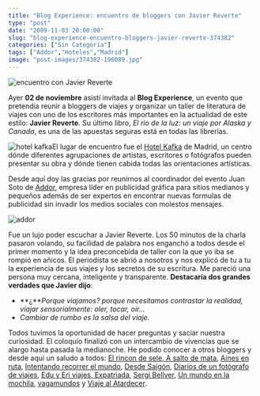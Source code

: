 ```yaml
---
title: "Blog Experience: encuentro de bloggers con Javier Reverte"
type: "post"
date: "2009-11-03 20:00:00"
slug: "blog-experience-encuentro-bloggers-javier-reverte-374382"
categories: ["Sin Categoría"]
tags: ["Addor","Hoteles","Madrid"]
image: "post-images/374382-196089.jpg"
---
```


![encuentro con Javier Reverte](post-images/374382-196089.jpg "encuentro con Javier Reverte")

Ayer **02 de noviembre** asistí invitada al **Blog Experience**, un evento que pretendía reunir a bloggers de viajes y organizar un taller de literatura de viajes con uno de los escritores más importantes en la actualidad de este estilo: **Javier Reverte**. Su último libro, *El rio de la luz: un viaje por Alaska y Canada*, es una de las apuestas seguras está en todas las librerías.

![hotel kafka](post-images/374382-196087.jpg "hotel kafka")El lugar de encuentro fue el [Hotel Kafka](http://hotelkafka.com/) de Madrid, un centro dónde diferentes agrupaciones de artistas, escritores o fotógrafos pueden presentar su obra y dónde tienen cabida todas las orientaciones artísticas.

Desde aquí doy las gracias por reunirnos al coordinador del evento Juan Soto de [Addor](http://addoor.net/), empresa líder en publicidad gráfica para sitios medianos y pequeños además de ser expertos en encontrar nuevas formulas de publicidad sin invadir los medios sociales con molestos mensajes.

![addor ](post-images/374382-196088.jpg "addor ")

Fue un lujo poder escuchar a Javier Reverte. Los 50 minutos de la charla pasaron volando, su facilidad de palabra nos enganchó a todos desde el primer momento y la idea preconcebida de taller con la que yo iba se rompió en añicos. El periodista se abrió a nosotros y nos explicó de tu a tu la experiencia de sus viajes y los secretos de su escritura. Me pareció una persona muy cercana, inteligente y transparente. **Destacaría dos grandes verdades que Javier dijo**:

- **¿***Porque viajamos? porque necesitamos contrastar la realidad, viajar sensorialmente: oler, tocar, oir...*
- *Cambiar de rumbo es la salsa del viaje.*

Todos tuvimos la oportunidad de hacer preguntas y saciar nuestra curiosidad. El coloquio finalizó con un intercambio de vivencias que se alargo hasta pasada la medianoche. He podido conocer a otros bloggers y desde aquí un saludo a todos: [El rincon de sele](http://www.elrincondesele.com),[ A salto de mata](http://www.asaltodemata.com), [Aines en ruta](http://ainesenruta.blogspot.com/), [Intentando recorrer el mundo](http://mecastroseiros.blogspot.com/), [Desde Saigón](http://saigone.blogspot.com/), [Diarios de un fotógrafo de viajes](http://diariosdeunfotografo.blogspot.com/), [Edu y Eri viajes](http://www.eduyeriviajes.com/),[ Expatriada](http://expatriada.wordpress.com/), [Sergi Bellver](http://alasdealbatros.blogspot.com/), [Un mundo en la mochila](http://www.elmundoconmochila.com/), [vagamundos](http://www.vagamundos.net/2009/pagina.php?n=home_es) y [Viaje al Atardecer](http://www.viajealatardecer.com/).